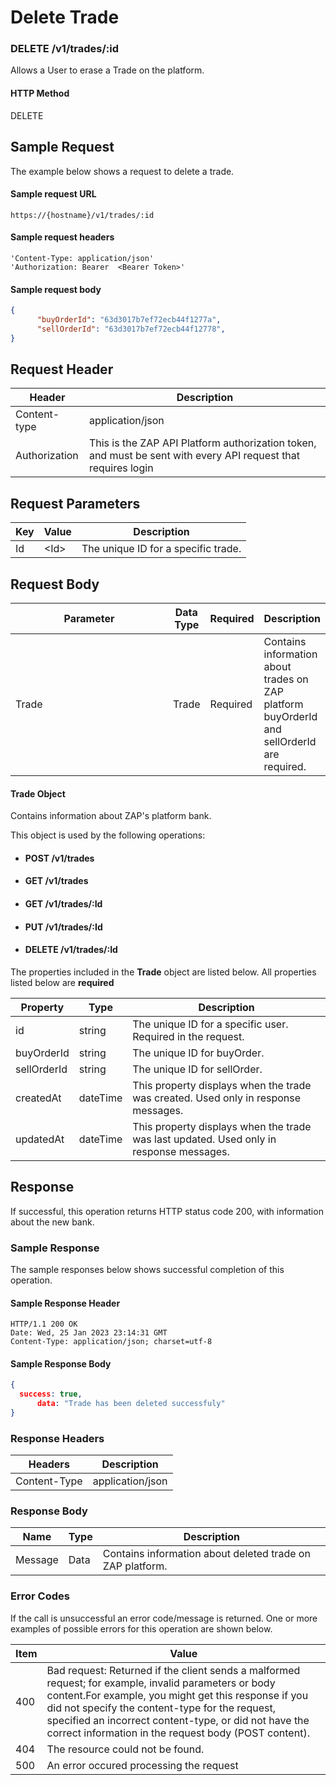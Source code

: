 # Delete Trade

### DELETE /v1/trades/:id <a href="#top" id="top"></a>

Allows a User to erase a Trade on the platform.

#### HTTP Method <a href="#top" id="top"></a>

DELETE

## Sample Request <a href="#samplerequest" id="samplerequest"></a>

The example below shows a request to delete a trade.

#### **Sample request** URL <a href="#top" id="top"></a>

```
https://{hostname}/v1/trades/:id
```

#### &#x20;**Sample request headers** <a href="#top" id="top"></a>

```
'Content-Type: application/json'
'Authorization: Bearer  <Bearer Token>'
```

#### &#x20;**Sample request body** <a href="#top" id="top"></a>

```json
{
      "buyOrderId": "63d3017b7ef72ecb44f1277a",
      "sellOrderId": "63d3017b7ef72ecb44f12778",
}
```

## Request Header <a href="#samplerequest" id="samplerequest"></a>

| Header        | Description                                                                                                   |
| ------------- | ------------------------------------------------------------------------------------------------------------- |
| Content-type  | application/json                                                                                              |
| Authorization | This is the ZAP API Platform authorization token, and must be sent with every API request that requires login |

## Request Parameters <a href="#samplerequest" id="samplerequest"></a>



| Key | Value  | Description                          |
| --- | ------ | ------------------------------------ |
| Id  | \<Id>  | The unique ID for a specific trade.  |

## Request Body <a href="#samplerequest" id="samplerequest"></a>

<table><thead><tr><th width="237">Parameter</th><th>Data Type</th><th>Required</th><th>Description</th></tr></thead><tbody><tr><td>Trade</td><td>Trade</td><td>Required</td><td>Contains information about  trades on ZAP platform buyOrderId and sellOrderId are required.</td></tr></tbody></table>



#### Trade Object

Contains information about ZAP's platform bank.

This object is used by the following operations:

* #### POST /v1/trades
* #### GET /v1/trades
* #### GET /v1/trades/:Id
* #### PUT /v1/trades/:Id
* #### DELETE /v1/trades/:Id

The properties included in the **Trade** object are listed below. All properties listed below are **required**

| Property    | Type     | Description                                                                             |
| ----------- | -------- | --------------------------------------------------------------------------------------- |
| id          | string   | The unique ID for a specific user. Required in the request.                             |
| buyOrderId  | string   | The  unique ID for buyOrder.                                                            |
| sellOrderId | string   | The unique ID for sellOrder.                                                            |
| createdAt   | dateTime | This property displays when the trade was created. Used only in response messages.      |
| updatedAt   | dateTime | This property displays when the trade was last updated. Used only in response messages. |

## Response <a href="#samplerequest" id="samplerequest"></a>

If successful, this operation returns HTTP status code 200, with information about the new bank.

### Sample Response <a href="#samplerequest" id="samplerequest"></a>

The sample responses below shows successful completion of this operation.

#### **Sample** Response Header <a href="#top" id="top"></a>

```
HTTP/1.1 200 OK
Date: Wed, 25 Jan 2023 23:14:31 GMT
Content-Type: application/json; charset=utf-8
```

#### **Sample** Response Body <a href="#top" id="top"></a>

```json
{
  success: true,
      data: "Trade has been deleted successfuly"
}
```

### Response Headers <a href="#samplerequest" id="samplerequest"></a>

| Headers      | Description      |
| ------------ | ---------------- |
| Content-Type | application/json |

### Response Body <a href="#samplerequest" id="samplerequest"></a>

| Name    | Type | Description                                                 |
| ------- | ---- | ----------------------------------------------------------- |
| Message | Data | Contains information about  deleted trade on ZAP  platform. |

### Error Codes <a href="#samplerequest" id="samplerequest"></a>

If the call is unsuccessful an error code/message is returned. One or more examples of possible errors for this operation are shown below.

| Item | Value                                                                                                                                                                                                                                                                                                                             |
| ---- | --------------------------------------------------------------------------------------------------------------------------------------------------------------------------------------------------------------------------------------------------------------------------------------------------------------------------------- |
| 400  | Bad request: Returned if the client sends a malformed request; for example, invalid parameters or body content.For example, you might get this response if you did not specify the content-type for the request, specified an incorrect content-type, or did not have the correct information in the request body (POST content). |
| 404  | The resource could not be found.                                                                                                                                                                                                                                                                                                  |
| 500  | An error occured processing the request                                                                                                                                                                                                                                                                                           |

